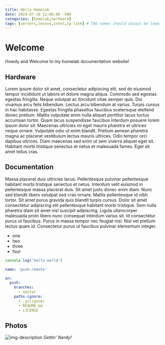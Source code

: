 ```yaml
---
title: Hello Homelab
date: 2024-07-19 12:06:00 -500
categories: [homelab,hardware]
tags: [servers,lenovo,intel,tp-link] # TAG names should always be lower case
---
```


# Welcome

Howdy and Welcome to my homelab documentation website!
## Hardware
Lorem ipsum dolor sit amet, consectetur adipiscing elit, sed do eiusmod tempor incididunt ut labore et dolore magna aliqua. Commodo sed egestas egestas fringilla. Neque volutpat ac tincidunt vitae semper quis. Dui vivamus arcu felis bibendum. Lectus arcu bibendum at varius. Turpis cursus in hac habitasse. Egestas fringilla phasellus faucibus scelerisque eleifend donec pretium. Mattis vulputate enim nulla aliquet porttitor lacus luctus accumsan tortor. Quam lacus suspendisse faucibus interdum posuere lorem ipsum dolor sit. Maecenas ultricies mi eget mauris pharetra et ultrices neque ornare. Vulputate odio ut enim blandit. Pretium aenean pharetra magna ac placerat vestibulum lectus mauris ultrices. Odio tempor orci dapibus ultrices. Diam maecenas sed enim ut sem viverra aliquet eget sit. Habitant morbi tristique senectus et netus et malesuada fames. Eget sit amet tellus cras.


## Documentation
Massa placerat duis ultricies lacus. Pellentesque pulvinar pellentesque habitant morbi tristique senectus et netus. Interdum velit euismod in pellentesque massa placerat duis. Sit amet justo donec enim diam. Nunc sed blandit libero volutpat sed cras ornare. Mattis pellentesque id nibh tortor. Sit amet purus gravida quis blandit turpis cursus. Dolor sit amet consectetur adipiscing elit pellentesque habitant morbi tristique. Sem nulla pharetra diam sit amet nisl suscipit adipiscing. Ligula ullamcorper malesuada proin libero nunc consequat interdum varius sit. Id consectetur purus ut faucibus. Purus in massa tempor nec feugiat nisl. Nisl vel pretium lectus quam id. Consectetur purus ut faucibus pulvinar elementum integer.

* one
* two
* three
* four


```javascript
console.log('hello world')
```

```yml
name: 'push-remote'

on:
  push:
    branches:
      - master
    paths-ignore:
      - .gitignoer
      - README.md
      - LICENSE
```

## Photos

![img-description](https://images.unsplash.com/photo-1575089976121-8ed7b2a54265?crop=entropy&cs=tinysrgb&fit=max&fm=jpg&ixid=M3wxMTc3M3wwfDF8c2VhcmNofDd8fGNvZGluZ3xlbnwwfHx8fDE3MTk4OTIxMjR8MA&ixlib=rb-4.0.3&q=80&w=1920)
_Gettin' Nerdy!_


